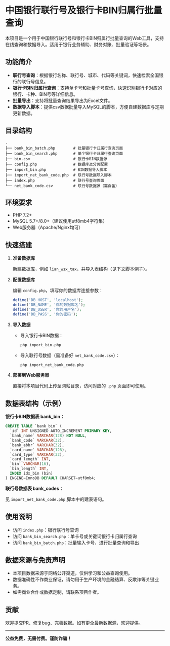 # 中国银行联行号及银行卡BIN归属行批量查询

本项目是一个用于中国银行联行号和银行卡BIN归属行批量查询的Web工具，支持在线查询和数据导入。适用于银行业务辅助、财务对账、批量验证等场景。

## 功能简介

- **联行号查询**：根据银行名称、联行号、城市、代码等关键词，快速检索全国银行的联行号信息。
- **银行卡BIN归属行查询**：支持单卡号和批量卡号查询，快速识别银行卡对应的银行、卡种、BIN号等详细信息。
- **批量导出**：支持将批量查询结果导出为Excel文件。
- **数据导入脚本**：提供csv数据批量导入MySQL的脚本，方便自建数据库与定期更新数据。

## 目录结构

```
.
├── bank_bin_batch.php        # 批量银行卡归属行查询页面
├── bank_bin_search.php       # 单个银行卡归属行查询页面
├── bin.csv                   # 银行卡BIN数据源
├── config.php                # 数据库及分页配置
├── import_bin.php            # BIN数据导入脚本
├── import_net_bank_code.php  # 联行号数据导入脚本
├── index.php                 # 联行号查询页面
└── net_bank_code.csv         # 联行号数据源（需自备）
```

## 环境要求

- PHP 7.2+
- MySQL 5.7+/8.0+（建议使用utf8mb4字符集）
- Web服务器（Apache/Nginx均可）

## 快速搭建

1. **准备数据库**

   新建数据库，例如 `lian_wsx_tax`，并导入表结构（见下文脚本例子）。

2. **配置数据库**

   编辑 `config.php`，填写你的数据库连接参数：

   ```php
   define('DB_HOST', 'localhost');
   define('DB_NAME', '你的数据库名');
   define('DB_USER', '你的用户名');
   define('DB_PASS', '你的密码');
   ```

3. **导入数据**

   - 导入银行卡BIN数据：

     ```bash
     php import_bin.php
     ```

   - 导入联行号数据（需准备好 `net_bank_code.csv`）：

     ```bash
     php import_net_bank_code.php
     ```

4. **部署到Web服务器**

   直接将本项目代码上传至网站目录，访问对应的 `.php` 页面即可使用。

## 数据表结构（示例）

**银行卡BIN数据表 bank_bin：**

```sql
CREATE TABLE `bank_bin` (
  `id` INT UNSIGNED AUTO_INCREMENT PRIMARY KEY,
  `bank_name` VARCHAR(128) NOT NULL,
  `bank_code` VARCHAR(32),
  `bank_abbr` VARCHAR(32),
  `card_name` VARCHAR(128),
  `card_type` VARCHAR(32),
  `card_length` INT,
  `bin` VARCHAR(16),
  `bin_length` INT,
  INDEX idx_bin (bin)
) ENGINE=InnoDB DEFAULT CHARSET=utf8mb4;
```

**联行号数据表 bank_codes：**

见 `import_net_bank_code.php` 脚本中的建表语句。

## 使用说明

- 访问 `index.php`：银行联行号查询
- 访问 `bank_bin_search.php`：单卡号或关键词银行卡归属行查询
- 访问 `bank_bin_batch.php`：批量输入卡号，进行批量查询和导出

## 数据来源与免责声明

- 本项目数据来源于网络公开渠道，仅供学习和公益查询使用。
- 数据准确性不作商业保证，请勿用于生产环境的金融结算、反欺诈等关键业务。
- 如需商业合作或数据定制，请联系项目作者。

## 贡献

欢迎提交PR、修复bug、完善数据。如有更全最新数据源，欢迎提供。

---

**公益免费，无需付费。谨防诈骗！**
